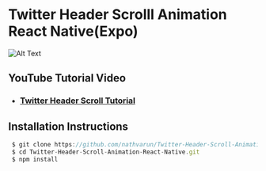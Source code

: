 # Twitter Header Scrolll Animation React Native(Expo)

![Alt Text](https://media.giphy.com/media/5qFgWw6g0NGefgchqX/giphy.gif)


## YouTube Tutorial Video 
* ###  [Twitter Header Scroll Tutorial](https://www.youtube.com/watch?v=LP6zmnMcHR0&list=PLy9JCsy2u97npFZ8wylvgHcfB36qkmGmN) 

## Installation Instructions 

```js
 $ git clone https://github.com/nathvarun/Twitter-Header-Scroll-Animation-React-Native.git
 $ cd Twitter-Header-Scroll-Animation-React-Native.git
 $ npm install 
```
